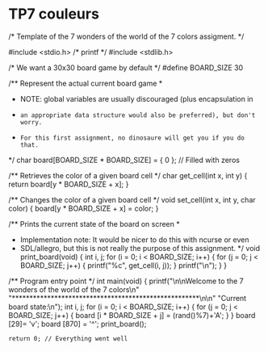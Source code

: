 # TP7 couleurs
/* Template of the 7 wonders of the world of the 7 colors assigment. */

#include <stdio.h>     /* printf */
#include <stdlib.h>

/* We want a 30x30 board game by default */
#define BOARD_SIZE 30

/** Represent the actual current board game
 *
 * NOTE: global variables are usually discouraged (plus encapsulation in
 *     an appropriate data structure would also be preferred), but don't worry.
 *     For this first assignment, no dinosaure will get you if you do that.
 */
char board[BOARD_SIZE * BOARD_SIZE] = { 0 }; // Filled with zeros

/** Retrieves the color of a given board cell */
char get_cell(int x, int y)
{
    return board[y * BOARD_SIZE + x];
}

/** Changes the color of a given board cell */
void set_cell(int x, int y, char color)
{
    board[y * BOARD_SIZE + x] = color;
}

/** Prints the current state of the board on screen
 *
 * Implementation note: It would be nicer to do this with ncurse or even
 * SDL/allegro, but this is not really the purpose of this assignment.
 */
void print_board(void)
{
    int i, j;
    for (i = 0; i < BOARD_SIZE; i++) {
        for (j = 0; j < BOARD_SIZE; j++) {
            printf("%c", get_cell(i, j));
        }
        printf("\n");
    }
}

/** Program entry point */
int main(void)
{
    printf("\n\nWelcome to the 7 wonders of the world of the 7 colors\n"
	   "*****************************************************\n\n"
	   "Current board state:\n");
	int i, j;
	for (i = 0; i < BOARD_SIZE; i++) {
		for (j = 0; j < BOARD_SIZE; j++) {
			board [i * BOARD_SIZE + j] = (rand()%7)+'A';
		}
	}
	  board [29]= 'v';
	  board [870] = '^';
    print_board();

    return 0; // Everything went well
